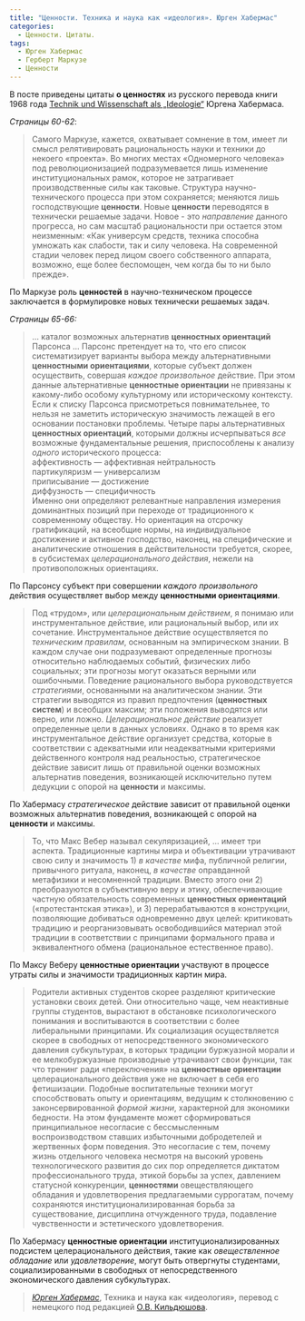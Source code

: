```yaml
---
title: "Ценности. Техника и наука как «идеология». Юрген Хабермас"
categories:
  - Ценности. Цитаты.
tags:
  - Юрген Хабермас
  - Герберт Маркузе
  - Ценности
---
```


В посте приведены цитаты **о ценностях** из русского перевода книги 1968 года [Technik und Wissenschaft als „Ideologie“](https://de.wikipedia.org/wiki/Technik_und_Wissenschaft_als_„Ideologie“) Юргена Хабермаса.

_Страницы_ _60-62_:

> Самого Маркузе, кажется, охватывает сомнение в том, имеет ли смысл релятивировать рациональность науки и техники до некоего «проекта». Во многих местах «Одномерного человека» под революционизацией подразумевается лишь изменение институциональных рамок, которое не затрагивает производственные силы как таковые. Структура научно-технического процесса при этом сохраняется; меняются лишь господствующие **ценности**. Новые **ценности** переводятся в технически решаемые задачи. Новое - это _направление_ данного прогресса, но сам масштаб рациональности при остается этом неизменным: «Как универсум средств, техника способна умножать как слабости, так и силу человека. На современной стадии человек перед лицом своего собственного аппарата, возможно, еще более беспомощен, чем когда бы то ни было прежде». 


По Маркузе роль **ценностей** в научно-техническом процессе заключается в формулировке новых технически решаемых задач.  

_Страницы_ _65-66:_

> ... каталог возможных альтернатив **ценностных ориентаций** Парсонса ... Парсонс претендует на то, что его список систематизирует варианты выбора между альтернативными **ценностными ориентациями**, которые субъект должен осуществить, совершая _каждое_ _произвольное_ действие. При этом данные альтернативные **ценностные ориентации** не привязаны к какому-либо особому культурному или историческому контексту. Если к списку Парсонса присмотреться повнимательнее, то нельзя не заметить историческую значимость лежащей в его основании постановки проблемы. Четыре пары альтернативных **ценностных ориентаций**, которыми должны исчерпываться _все_ возможные фундаментальные решения, приспособлены к анализу _одного_ исторического процесса:  
аффективность — аффективная нейтральность  
партикуляризм — универсализм  
приписывание — достижение  
диффузность — специфичность  
Именно они определяют релевантные направления измерения доминантных позиций при переходе от традиционного к современному обществу. Но ориентация на отсрочку гратификаций, на всеобщие нормы, на индивидуальное достижение и активное господство, наконец, на специфические и аналитические отношения в действительности требуется, скорее, в субсистемах _целерационального_ _действия_, нежели на противоположных ориентациях. 

По Парсонсу субъект при совершении _каждого_ _произвольного_ действия осуществляет выбор между **ценностными ориентациями**. 

> Под «трудом», или _целерациональным_ _действием_, я понимаю или инструментальное действие, или рациональный выбор, или их сочетание. Инструментальное действие осуществляется по _техническим_ _правилам_, основанным на эмпирическом знании. В каждом случае они подразумевают определенные прогнозы относительно наблюдаемых событий, физических либо социальных; эти прогнозы могут оказаться верными или ошибочными. Поведение рационального выбора руководствуется _стратегиями_, основанными на аналитическом знании. Эти стратегии выводятся из правил предпочтения (**ценностных систем**) и всеобщих максим; эти положения выводятся или верно, или ложно. _Целерациональное_ _действие_ реализует определенные цели в данных условиях. Однако в то время как инструментальное действие организует средства, которые в соответствии с адекватными или неадекватными критериями действенного контроля над реальностью, стратегическое действие зависит лишь от правильной оценки возможных альтернатив поведения, возникающей исключительно путем дедукции с опорой на **ценности** и максимы. 

По Хабермасу _стратегическое_ действие зависит от правильной оценки возможных альтернатив поведения, возникающей с опорой на **ценности** и максимы.

> То, что Макс Вебер называл секуляризацией, ... имеет три аспекта. Традиционные картины мира и объективации утрачивают свою силу и значимость 1) _в_ _качестве_ мифа, публичной религии, привычного ритуала, наконец, _в_ _качестве_ оправданной метафизики и несомненной традиции. Вместо этого они 2) преобразуются в субъективную веру и этику, обеспечивающие частную обязательность современных **ценностных ориентаций** («протестантская этика»), и 3) перерабатываются в конструкции, позволяющие добиваться одновременно двух целей: критиковать традицию и реорганизовывать освободившийся материал этой традиции в соответствии с принципами формального права и эквивалентного обмена (рациональное естественное право). 

По Максу Веберу **ценностные ориентации** участвуют в процессе утраты силы и значимости традиционных картин мира.
 
> Родители активных студентов скорее разделяют критические установки своих детей. Они относительно чаще, чем неактивные группы студентов, вырастают в обстановке психологического понимания и воспитываются в соответствии с более либеральными принципами. Их социализация осуществляется скорее в свободных от непосредственного экономического давления субкультурах, в которых традиции буржуазной морали и ее мелкобуржуазные производные утрачивают свои функции, так что тренинг ради «переключения» на **ценностные ориентации** целерационального действия уже не включает в себя его фетишизации. Подобные воспитательные техники могут способствовать опыту и ориентациям, ведущим к столкновению с законсервированной _формой_ _жизни_, характерной для экономики бедности. На этом фундаменте может сформироваться принципиальное несогласие с бессмысленным воспроизводством ставших избыточными добродетелей и жертвенных форм поведения. Это несогласие с тем, почему жизнь отдельного человека несмотря на высокий уровень технологического развития до сих пор определяется диктатом профессионального труда, этикой борьбы за успех, давлением статусной конкуренции, **ценностями** овеществляющего обладания и удовлетворения предлагаемыми суррогатам, почему сохраняются институционализированная борьба за существование, дисциплина отчужденного труда, подавление чувственности и эстетического удовлетворения. 

По Хабермасу **ценностные ориентации** институционализированных подсистем целерационального действия, такие как _овеществленное_ _обладание_ или _удовлетворение_, могут быть отвергнуты студентами, социализированными в свободных от непосредственного экономического давления субкультурах. 


> <cite><a href="https://ru.wikipedia.org/wiki/Хабермас,_Юрген">Юрген Хабермас</a></cite>, Техника и наука как «идеология», перевод с немецкого под редакцией <a href="https://www.hse.ru/org/persons/15479223">О.В. Кильдюшова</a>.  